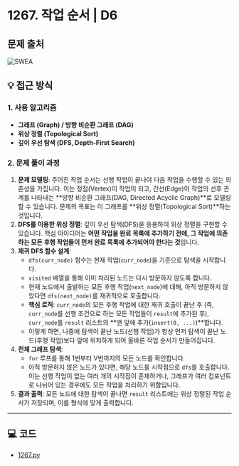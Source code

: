 # 1267. 작업 순서 | D6

## 문제 출처
![SWEA](https://swexpertacademy.com/main/code/problem/problemDetail.do?contestProbId=AV18TrIqIwUCFAZN&categoryId=AV18TrIqIwUCFAZN&categoryType=CODE&problemTitle=1267&orderBy=FIRST_REG_DATETIME&selectCodeLang=ALL&select-1=&pageSize=10&pageIndex=1)


## 💡 접근 방식

### 1. 사용 알고리즘
* **그래프 (Graph) / 방향 비순환 그래프 (DAG)**
* **위상 정렬 (Topological Sort)**
* **깊이 우선 탐색 (DFS, Depth-First Search)**

### 2. 문제 풀이 과정
1.  **문제 모델링**: 주어진 작업 순서는 선행 작업이 끝나야 다음 작업을 수행할 수 있는 의존성을 가집니다. 이는 정점(Vertex)이 작업이 되고, 간선(Edge)이 작업의 선후 관계를 나타내는 **방향 비순환 그래프(DAG, Directed Acyclic Graph)**로 모델링할 수 있습니다. 문제의 목표는 이 그래프를 **위상 정렬(Topological Sort)**하는 것입니다.
2.  **DFS를 이용한 위상 정렬**: 깊이 우선 탐색(DFS)을 응용하여 위상 정렬을 구현할 수 있습니다. 핵심 아이디어는 **어떤 작업을 완료 목록에 추가하기 전에, 그 작업에 의존하는 모든 후행 작업들이 먼저 완료 목록에 추가되어야 한다는 것**입니다.
3.  **재귀 DFS 함수 설계**:
    * `dfs(curr_node)` 함수는 현재 작업(`curr_node`)을 기준으로 탐색을 시작합니다.
    * `visited` 배열을 통해 이미 처리된 노드는 다시 방문하지 않도록 합니다.
    * 현재 노드에서 출발하는 모든 후행 작업(`next_node`)에 대해, 아직 방문하지 않았다면 `dfs(next_node)`를 재귀적으로 호출합니다.
    * **핵심 로직**: `curr_node`의 모든 후행 작업에 대한 재귀 호출이 끝난 후 (즉, `curr_node`를 선행 조건으로 하는 모든 작업들이 `result`에 추가된 후), `curr_node`를 `result` 리스트의 **맨 앞에 추가(`insert(0, ...)`)**합니다.
    * 이렇게 하면, 나중에 탐색이 끝난 노드(선행 작업)가 항상 먼저 탐색이 끝난 노드(후행 작업)보다 앞에 위치하게 되어 올바른 작업 순서가 만들어집니다.
4.  **전체 그래프 탐색**:
    * `for` 루프를 통해 1번부터 V번까지의 모든 노드를 확인합니다.
    * 아직 방문하지 않은 노드가 있다면, 해당 노드를 시작점으로 `dfs`를 호출합니다. 이는 선행 작업이 없는 여러 개의 시작점이 존재하거나, 그래프가 여러 컴포넌트로 나뉘어 있는 경우에도 모든 작업을 처리하기 위함입니다.
5.  **결과 출력**: 모든 노드에 대한 탐색이 끝나면 `result` 리스트에는 위상 정렬된 작업 순서가 저장되며, 이를 형식에 맞게 출력합니다.

---

## 💻 코드
* [1267.py](1267.py)